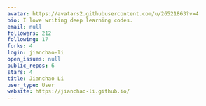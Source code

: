 ```yaml
---
avatar: https://avatars2.githubusercontent.com/u/26521863?v=4
bio: I love writing deep learning codes.
email: null
followers: 212
following: 17
forks: 4
login: jianchao-li
open_issues: null
public_repos: 6
stars: 4
title: Jianchao Li
user_type: User
website: https://jianchao-li.github.io/
---
```

